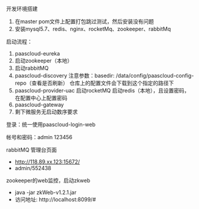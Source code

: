 开发环境搭建

1. 在master pom文件上配置打包跳过测试，然后安装没有问题
2. 安装mysql5.7、redis、nginx、rocketMq、zookeeper、rabbitMq


启动流程：
1. paascloud-eureka
2. 启动zookeeper（本地）
3. 启动rabbitMQ
4. paascloud-discovery
    注意参数：basedir: /data/config/paascloud-config-repo（查看是否刷新）
    仓库上的配置文件会下载到这个指定的路径下
5. paascloud-provider-uac
	启动rocketMQ
	启动redis（本地），且设置密码，在配置中心上配置密码
6. paascloud-gateway
7. 剩下微服务无启动数序要求
		
		
登录：统一使用paascloud-login-web
		
帐号和密码：admin 123456


rabbitMQ 管理台页面
- http://118.89.xx.123:15672/
- admin/552438

zookeeper的web监控，启动zkweb
- java -jar zkWeb-v1.2.1.jar
- 访问地址: http://localhost:8099/#

